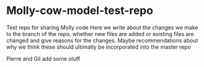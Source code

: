 # Molly-cow-model-test-repo
Test repo for sharing Molly code
Here we write about the changes we make to the branch of the repo, whether new files are added or existing files are changed and give reasons for the changes. Maybe recommendations about why we think these should ultimatly be incorporated into the master repo

Pierre and Gil add some stuff
